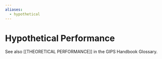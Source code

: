 ```yaml
---
aliases:
  - hypothetical
---
```

# Hypothetical Performance

See also [[THEORETICAL PERFORMANCE]] in the GIPS Handbook Glossary.
